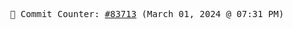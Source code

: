 <p align="center">
    <samp>
        📮 Commit Counter: <a href="https://github.com/Javascript-void0/Javascript-void0/commits/main">#83713</a> (March 01, 2024 @ 07:31 PM)
    </samp>
</p>